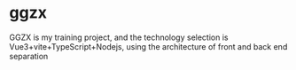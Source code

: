 # ggzx
GGZX is my training project, and the technology selection is Vue3+vite+TypeScript+Nodejs, using the architecture of front and back end separation
